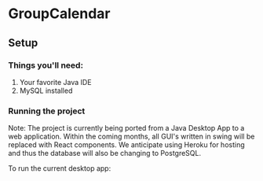 # GroupCalendar

## Setup

### Things you'll need:

1. Your favorite Java IDE
2. MySQL installed

### Running the project

Note: The project is currently being ported from a Java Desktop App to a web application. Within the coming months, all GUI's written in swing will be replaced with React components. We anticipate using Heroku for hosting and thus the database will also be changing to PostgreSQL. 

To run the current desktop app:
